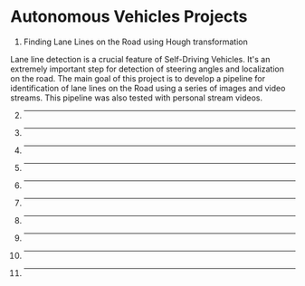# Autonomous Vehicles Projects

1. Finding Lane Lines on the Road using Hough transformation

Lane line detection is a crucial feature of Self-Driving Vehicles. It's an extremely important step for detection of steering angles and localization on the road. The main goal of this project is to develop a pipeline for identification of lane lines on the Road using a series of images and video streams. This pipeline was also tested with personal stream videos.

2. *****

3. *****

4. *****

5. *****

6. *****

7. *****

8. *****

9. *****

10. *****

11. *****
